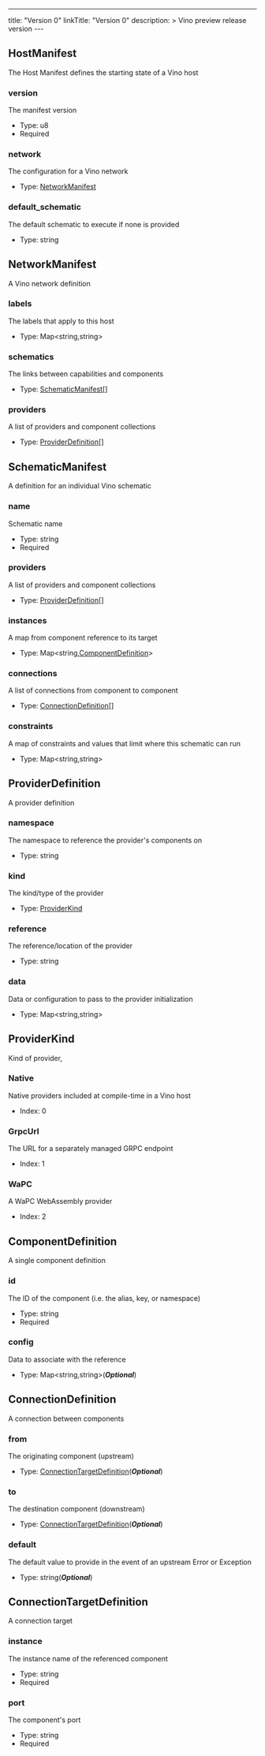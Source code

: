 ---
title: "Version 0"
linkTitle: "Version 0"
description: >
  Vino preview release version
---<div class=definition></div><div class=definition>
<h2 class=type-name>
  <a name="HostManifest">HostManifest</span>
</h2>

<span class=type-description>The Host Manifest defines the starting state of a Vino host</span>
<div class=fields>
<div class=field>

<h3 class=field-name>
  <a name="version">version</a>
</h3>

<span class=field-description>The manifest version</span>


- <span class="type field-note">Type: <span class=field-type>u8</span></span>
- <span class="annotation field-note">Required</span>


</div><div class=field>

<h3 class=field-name>
  <a name="network">network</a>
</h3>

<span class=field-description>The configuration for a Vino network</span>


- <span class="type field-note">Type: <span class=field-type><a href="#NetworkManifest">NetworkManifest</a></span></span>



</div><div class=field>

<h3 class=field-name>
  <a name="default_schematic">default_schematic</a>
</h3>

<span class=field-description>The default schematic to execute if none is provided</span>


- <span class="type field-note">Type: <span class=field-type>string</span></span>



</div></div></div><div class=definition>
<h2 class=type-name>
  <a name="NetworkManifest">NetworkManifest</span>
</h2>

<span class=type-description>A Vino network definition</span>
<div class=fields>
<div class=field>

<h3 class=field-name>
  <a name="labels">labels</a>
</h3>

<span class=field-description>The labels that apply to this host</span>


- <span class="type field-note">Type: <span class=field-type>Map<string,string></span></span>



</div><div class=field>

<h3 class=field-name>
  <a name="schematics">schematics</a>
</h3>

<span class=field-description>The links between capabilities and components</span>


- <span class="type field-note">Type: <span class=field-type><a href="#SchematicManifest">SchematicManifest</a>[]</span></span>



</div><div class=field>

<h3 class=field-name>
  <a name="providers">providers</a>
</h3>

<span class=field-description>A list of providers and component collections</span>


- <span class="type field-note">Type: <span class=field-type><a href="#ProviderDefinition">ProviderDefinition</a>[]</span></span>



</div></div></div><div class=definition>
<h2 class=type-name>
  <a name="SchematicManifest">SchematicManifest</span>
</h2>

<span class=type-description>A definition for an individual Vino schematic</span>
<div class=fields>
<div class=field>

<h3 class=field-name>
  <a name="name">name</a>
</h3>

<span class=field-description>Schematic name</span>


- <span class="type field-note">Type: <span class=field-type>string</span></span>
- <span class="annotation field-note">Required</span>


</div><div class=field>

<h3 class=field-name>
  <a name="providers">providers</a>
</h3>

<span class=field-description>A list of providers and component collections</span>


- <span class="type field-note">Type: <span class=field-type><a href="#ProviderDefinition">ProviderDefinition</a>[]</span></span>



</div><div class=field>

<h3 class=field-name>
  <a name="instances">instances</a>
</h3>

<span class=field-description>A map from component reference to its target</span>


- <span class="type field-note">Type: <span class=field-type>Map<string,<a href="#ComponentDefinition">ComponentDefinition</a>></span></span>



</div><div class=field>

<h3 class=field-name>
  <a name="connections">connections</a>
</h3>

<span class=field-description>A list of connections from component to component</span>


- <span class="type field-note">Type: <span class=field-type><a href="#ConnectionDefinition">ConnectionDefinition</a>[]</span></span>



</div><div class=field>

<h3 class=field-name>
  <a name="constraints">constraints</a>
</h3>

<span class=field-description>A map of constraints and values that limit where this schematic can run</span>


- <span class="type field-note">Type: <span class=field-type>Map<string,string></span></span>



</div></div></div><div class=definition>
<h2 class=type-name>
  <a name="ProviderDefinition">ProviderDefinition</span>
</h2>

<span class=type-description>A provider definition</span>
<div class=fields>
<div class=field>

<h3 class=field-name>
  <a name="namespace">namespace</a>
</h3>

<span class=field-description>The namespace to reference the provider&#x27;s components on</span>


- <span class="type field-note">Type: <span class=field-type>string</span></span>



</div><div class=field>

<h3 class=field-name>
  <a name="kind">kind</a>
</h3>

<span class=field-description>The kind/type of the provider</span>


- <span class="type field-note">Type: <span class=field-type><a href="#ProviderKind">ProviderKind</a></span></span>



</div><div class=field>

<h3 class=field-name>
  <a name="reference">reference</a>
</h3>

<span class=field-description>The reference/location of the provider</span>


- <span class="type field-note">Type: <span class=field-type>string</span></span>



</div><div class=field>

<h3 class=field-name>
  <a name="data">data</a>
</h3>

<span class=field-description>Data or configuration to pass to the provider initialization</span>


- <span class="type field-note">Type: <span class=field-type>Map<string,string></span></span>



</div></div></div><div class=definition>
<h2 class=type-name>
  <a name="ProviderKind">ProviderKind</span>
</h2>

<span class=type-description>Kind of provider,</span>
<div class=fields>
<div class=field>

<h3 class=field-name>
  <a name="Native">Native</a>
</h3>

<span class=field-description>Native providers included at compile-time in a Vino host</span>


- <span class="type field-note">Index: <span class=field-type>0</span></span>



</div><div class=field>

<h3 class=field-name>
  <a name="GrpcUrl">GrpcUrl</a>
</h3>

<span class=field-description>The URL for a separately managed GRPC endpoint</span>


- <span class="type field-note">Index: <span class=field-type>1</span></span>



</div><div class=field>

<h3 class=field-name>
  <a name="WaPC">WaPC</a>
</h3>

<span class=field-description>A WaPC WebAssembly provider</span>


- <span class="type field-note">Index: <span class=field-type>2</span></span>



</div></div>
</div><div class=definition>
<h2 class=type-name>
  <a name="ComponentDefinition">ComponentDefinition</span>
</h2>

<span class=type-description>A single component definition</span>
<div class=fields>
<div class=field>

<h3 class=field-name>
  <a name="id">id</a>
</h3>

<span class=field-description>The ID of the component (i.e. the alias, key, or namespace)</span>


- <span class="type field-note">Type: <span class=field-type>string</span></span>
- <span class="annotation field-note">Required</span>


</div><div class=field>

<h3 class=field-name>
  <a name="config">config</a>
</h3>

<span class=field-description>Data to associate with the reference</span>


- <span class="type field-note">Type: <span class=field-type>Map<string,string>(_**Optional**_)</span></span>



</div></div></div><div class=definition>
<h2 class=type-name>
  <a name="ConnectionDefinition">ConnectionDefinition</span>
</h2>

<span class=type-description>A connection between components</span>
<div class=fields>
<div class=field>

<h3 class=field-name>
  <a name="from">from</a>
</h3>

<span class=field-description>The originating component (upstream)</span>


- <span class="type field-note">Type: <span class=field-type><a href="#ConnectionTargetDefinition">ConnectionTargetDefinition</a>(_**Optional**_)</span></span>



</div><div class=field>

<h3 class=field-name>
  <a name="to">to</a>
</h3>

<span class=field-description>The destination component (downstream)</span>


- <span class="type field-note">Type: <span class=field-type><a href="#ConnectionTargetDefinition">ConnectionTargetDefinition</a>(_**Optional**_)</span></span>



</div><div class=field>

<h3 class=field-name>
  <a name="default">default</a>
</h3>

<span class=field-description>The default value to provide in the event of an upstream Error or Exception</span>


- <span class="type field-note">Type: <span class=field-type>string(_**Optional**_)</span></span>



</div></div></div><div class=definition>
<h2 class=type-name>
  <a name="ConnectionTargetDefinition">ConnectionTargetDefinition</span>
</h2>

<span class=type-description>A connection target</span>
<div class=fields>
<div class=field>

<h3 class=field-name>
  <a name="instance">instance</a>
</h3>

<span class=field-description>The instance name of the referenced component</span>


- <span class="type field-note">Type: <span class=field-type>string</span></span>
- <span class="annotation field-note">Required</span>


</div><div class=field>

<h3 class=field-name>
  <a name="port">port</a>
</h3>

<span class=field-description>The component&#x27;s port</span>


- <span class="type field-note">Type: <span class=field-type>string</span></span>
- <span class="annotation field-note">Required</span>


</div></div></div>
